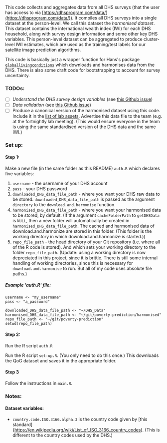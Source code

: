 This code collects and aggregates data from all DHS surveys (that the user has access to via [https://dhsprogram.com/data/](https://dhsprogram.com/data/)). It compiles all DHS surveys into a single dataset at the person-level. We call this dataset the *harmonised dataset*. This dataset contains the international wealth index (IWI) for each DHS household, along with survey design information and some other key DHS variables. This person-level dataset can be aggregated to produce cluster-level IWI estimates, which are used as the training/test labels for our satellite image prediction algorithms. 

This code is basically just a wrapper function for Hans's package [`globallivingconditions`](https://bitbucket.org/hansekbrand/dhsharmonisation/src/master/) which downloads and harmonises data from the DHS. There is also  some draft code for bootstrapping to account for survey uncertainty.

### TODOs:

- [ ] *Understand the DHS survey design variables* (see [this Github issue](https://github.com/AIandGlobalDevelopmentLab/FrontPage/issues/69))
- [ ] *Data validation* (see [this Github issue](https://github.com/AIandGlobalDevelopmentLab/FrontPage/issues/70))
- [ ] Produce a canonical version of the harmonised dataset using this code. Include it in the [list of lab assets](https://github.com/AIandGlobalDevelopmentLab/FrontPage/blob/main/Documentation/LabAssets.md). Advertise this data file to the team (e.g. at the fortnightly lab meeting). (This would ensure everyone in the team is using the same standardised version of the DHS data and the same IWI.)

### Set up:

#### Step 1: 

Make a new file (in the same folder as this README) `auth.R` which declares five variables:
1. `username` - the username of your DHS account
1. `pass` - your DHS password
1. `downloaded_DHS_data_file_path` - where you want your DHS raw data to be stored. `downloaded_DHS_data_file_path` is passed as the argument `directory` to the `download.and.harmonise` function.
1. `harmonised_DHS_data_file_path` - where you want your harmonised data to be stored, by default. (If the argument `cacheFolderPath` to `getDHSData` is `NULL`, then a new folder will automatically be created in `harmonised_DHS_data_file_path`. The cached and harmonised data of download.and.harmonize are stored in this folder. (This folder is the working directory in which download.and.harmonize is started.))
1. `repo_file_path` - the head directory of your Git repository (i.e. where all of the R code is stored).
And which sets your working directory to the folder `repo_file_path`. (Update: using a working directory is now depreciated in this project, since it is brittle. There is still some internal handling of working directories, since this is necessary for `download.and.harmonise` to run. But all of my code uses absolute file paths.)

##### Example 'auth.R' file:

	username <- "my_username"
	pass <- "a_password"
	
	downloaded_DHS_data_file_path <- "~/DHS_Data"
	harmonised_DHS_data_file_path <- "~/git/poverty-prediction/harmonised"
	repo_file_path <- "~/git/poverty-prediction"
	setwd(repo_file_path)


#### Step 2: 
Run the R script `auth.R`

Run the R script `set-up.R`. (You only need to do this once.) This downloads the QoG dataset and saves it in the appropriate folder.

#### Step 3
Follow the instructions in `main.R`.


### Notes:

#### Dataset variables:

- `country.code.ISO.3166.alpha.3` is the country code given by [this standard]{https://en.wikipedia.org/wiki/List_of_ISO_3166_country_codes). (This is different to the country codes used by the DHS.)

